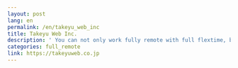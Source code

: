 ```yaml
---
layout: post
lang: en
permalink: /en/takeyu_web_inc
title: Takeyu Web Inc.
description: ' You can not only work fully remote with full flextime, but have free choice of days off, and short work hours. A web consulting company that strives to create environments where you have freedom. '
categories: full_remote
link: https://takeyuweb.co.jp
---
```

